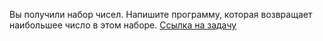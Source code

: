 Вы получили набор чисел. Напишите программу, которая возвращает наибольшее число в этом наборе.
[Ссылка на задачу](https://stepik.org/lesson/1073880/step/6?unit=1083952)